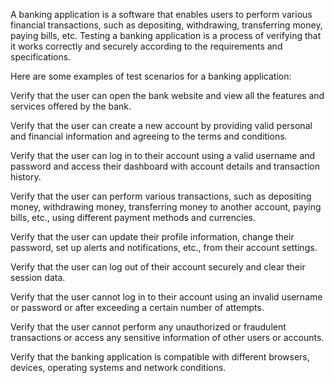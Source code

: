 A banking application is a software that enables users to perform various financial transactions, such as depositing, withdrawing, transferring money, paying bills, etc. Testing a banking application is a process of verifying that it works correctly and securely according to the requirements and specifications.

Here are some examples of test scenarios for a banking application:

Verify that the user can open the bank website and view all the features and services offered by the bank.

Verify that the user can create a new account by providing valid personal and financial information and agreeing to the terms and conditions.

Verify that the user can log in to their account using a valid username and password and access their dashboard with account details and transaction history.

Verify that the user can perform various transactions, such as depositing money, withdrawing money, transferring money to another account, paying bills, etc., using different payment methods and currencies.

Verify that the user can update their profile information, change their password, set up alerts and notifications, etc., from their account settings.

Verify that the user can log out of their account securely and clear their session data.

Verify that the user cannot log in to their account using an invalid username or password or after exceeding a certain number of attempts.

Verify that the user cannot perform any unauthorized or fraudulent transactions or access any sensitive information of other users or accounts.

Verify that the banking application is compatible with different browsers, devices, operating systems and network conditions.

